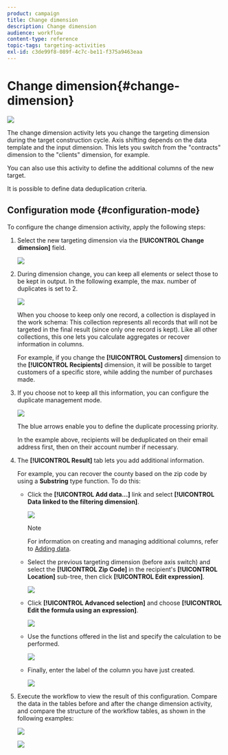 ```yaml
---
product: campaign
title: Change dimension
description: Change dimension
audience: workflow
content-type: reference
topic-tags: targeting-activities
exl-id: c3de99f8-089f-4c7c-be11-f375a9463eaa
---
```

# Change dimension{#change-dimension}

![](../../assets/common.svg)

The change dimension activity lets you change the targeting dimension during the target construction cycle. Axis shifting depends on the data template and the input dimension. This lets you switch from the "contracts" dimension to the "clients" dimension, for example.

You can also use this activity to define the additional columns of the new target.

It is possible to define data deduplication criteria.

## Configuration mode {#configuration-mode}

To configure the change dimension activity, apply the following steps:

1. Select the new targeting dimension via the **[!UICONTROL Change dimension]** field.

   ![](assets/s_user_change_dimension_param1.png)

1. During dimension change, you can keep all elements or select those to be kept in output. In the following example, the max. number of duplicates is set to 2.

   ![](assets/s_user_change_dimension_limit.png)

   When you choose to keep only one record, a collection is displayed in the work schema: This collection represents all records that will not be targeted in the final result (since only one record is kept). Like all other collections, this one lets you calculate aggregates or recover information in columns.

   For example, if you change the **[!UICONTROL Customers]** dimension to the **[!UICONTROL Recipients]** dimension, it will be possible to target customers of a specific store, while adding the number of purchases made.

1. If you choose not to keep all this information, you can configure the duplicate management mode.

   ![](assets/s_user_change_dimension_param2.png)

   The blue arrows enable you to define the duplicate processing priority.

   In the example above, recipients will be deduplicated on their email address first, then on their account number if necessary.

1. The **[!UICONTROL Result]** tab lets you add additional information.

   For example, you can recover the county based on the zip code by using a **Substring** type function. To do this:

    * Click the **[!UICONTROL Add data...]** link and select **[!UICONTROL Data linked to the filtering dimension]**.
    
      ![](assets/wf_change-dimension_sample_01.png)

      >[!NOTE]
      >
      >For information on creating and managing additional columns, refer to [Adding data](query.md#adding-data).

    * Select the previous targeting dimension (before axis switch) and select the **[!UICONTROL Zip Code]** in the recipient's **[!UICONTROL Location]** sub-tree, then click **[!UICONTROL Edit expression]**.
    
      ![](assets/wf_change-dimension_sample_02.png)

    * Click **[!UICONTROL Advanced selection]** and choose **[!UICONTROL Edit the formula using an expression]**.
    
      ![](assets/wf_change-dimension_sample_03.png)

    * Use the functions offered in the list and specify the calculation to be performed.
    
      ![](assets/wf_change-dimension_sample_04.png)

    * Finally, enter the label of the column you have just created.
    
      ![](assets/wf_change-dimension_sample_05.png)

1. Execute the workflow to view the result of this configuration. Compare the data in the tables before and after the change dimension activity, and compare the structure of the workflow tables, as shown in the following examples:

   ![](assets/wf_change-dimension_sample_06.png)

   ![](assets/wf_change-dimension_sample_07.png)
